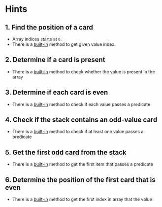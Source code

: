 # Hints

## 1. Find the position of a card

- Array indices starts at `0`.
- There is a [built-in][indexof_method_docs] method to get given value index.

## 2. Determine if a card is present

- There is a [built-in][includes_method_docs] method to check whether the value is present in the array

## 3. Determine if each card is even

- There is a [built-in][every_method_docs] method to check if each value passes a predicate

## 4. Check if the stack contains an odd-value card

- There is a [built-in][some_method_docs] method to check if at least one value passes a predicate

## 5. Get the first odd card from the stack

- There is a [built-in][find_method_docs] method to get the first item that passes a predicate

## 6. Determine the position of the first card that is even

- There is a [built-in][findindex_method_docs] method to get the first index in array that the value

[indexof_method_docs]: https://developer.mozilla.org/en-US/docs/Web/JavaScript/Reference/Global_Objects/Array/indexOf
[includes_method_docs]: https://developer.mozilla.org/en-US/docs/Web/JavaScript/Reference/Global_Objects/Array/includes
[every_method_docs]: https://developer.mozilla.org/en-US/docs/Web/JavaScript/Reference/Global_Objects/Array/every
[some_method_docs]: https://developer.mozilla.org/en-US/docs/Web/JavaScript/Reference/Global_Objects/Array/every
[find_method_docs]: https://developer.mozilla.org/en-US/docs/Web/JavaScript/Reference/Global_Objects/Array/find
[findindex_method_docs]: https://developer.mozilla.org/en-US/docs/Web/JavaScript/Reference/Global_Objects/Array/findIndex